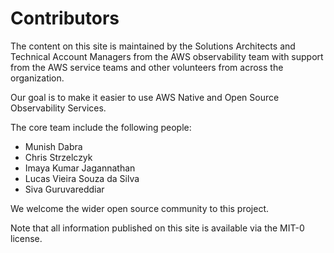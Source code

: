 # Contributors

The content on this site is maintained by the Solutions Architects and Technical Account Managers from the
AWS observability team with support from the AWS service teams and other
volunteers from across the organization.

Our goal is to make it easier to use AWS Native and Open Source Observability Services.

The core team include the following people:

* Munish Dabra
* Chris Strzelczyk
* Imaya Kumar Jagannathan
* Lucas Vieira Souza da Silva
* Siva Guruvareddiar

We welcome the wider open source community to this project.

Note that all information published on this site is available via the
MIT-0 license.
